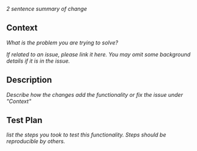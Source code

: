 _2 sentence summary of change_

## Context

_What is the problem you are trying to solve?_

_If related to an issue, please link it here. You may omit some background
details if it is in the issue._

## Description

_Describe how the changes add the functionality or fix the issue under "Context"_

## Test Plan

_list the steps you took to test this functionality. Steps should be
reproducible by others._
